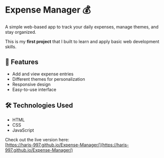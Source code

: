# Expense Manager 💰

A simple web-based app to track your daily expenses, manage themes, and stay organized.

This is my **first project** that I built to learn and apply basic web development skills.

## 🚀 Features

- Add and view expense entries
- Different themes for personalization
- Responsive design
- Easy-to-use interface

## 🛠️ Technologies Used

- HTML
- CSS
- JavaScript

Check out the live version here:  
      [https://haris-997.github.io/Expense-Manager/](https://haris-997.github.io/Expense-Manager/)

